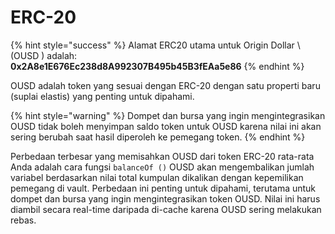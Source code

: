 # ERC-20

{% hint style="success" %}
Alamat ERC20 utama untuk Origin Dollar \ (OUSD \) adalah:   
**0x2A8e1E676Ec238d8A992307B495b45B3fEAa5e86**
{% endhint %}

OUSD adalah token yang sesuai dengan ERC-20 dengan satu properti baru \(suplai elastis\) yang penting untuk dipahami.

{% hint style="warning" %}
Dompet dan bursa yang ingin mengintegrasikan OUSD tidak boleh menyimpan saldo token untuk OUSD karena nilai ini akan sering berubah saat hasil diperoleh ke pemegang token.
{% endhint %}

Perbedaan terbesar yang memisahkan OUSD dari token ERC-20 rata-rata Anda adalah cara fungsi `balanceOf ()` OUSD akan mengembalikan jumlah variabel berdasarkan nilai total kumpulan dikalikan dengan kepemilikan pemegang di vault. Perbedaan ini penting untuk dipahami, terutama untuk dompet dan bursa yang ingin mengintegrasikan token OUSD. Nilai ini harus diambil secara real-time daripada di-cache karena OUSD sering melakukan rebas.





